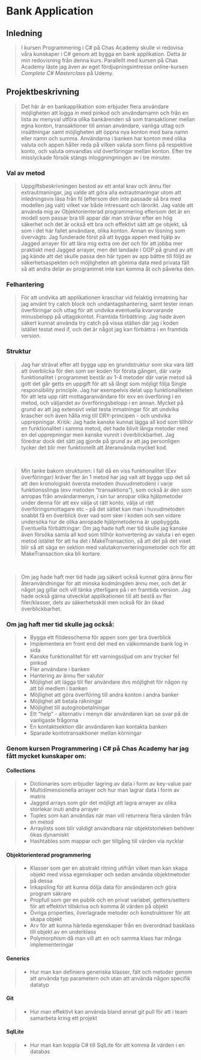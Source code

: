 # Bank Application

## Inledning

>I kursen Programmering i C# på Chas Academy skulle vi redovisa våra kunskaper i C# genom att bygga en bank applikation. Detta är min redovisning från denna kurs. Parallellt med kursen på Chas Academy läste jag även av eget fördjupningsintresse online-kursen *Complete C# Masterclass* på Udemy.

## Projektbeskrivning 

>Det här är en bankapplikation som erbjuder flera användare möjligheten att logga in med pinkod och användarnamn och från en lista av menyval utföra olika bankärenden så som transaktioner mellan egna konton, transaktioner till annan användare, vanliga uttag och insättningar samt möjligheten att öppna nya konton med bara namn eller namn och summa. Användarna i banken har konton med olika valuta och appen håller reda på vilken valuta som finns på respektive konto, och valuta omvandlas vid överföringar mellan konton. Efter tre misslyckade försök stängs inloggningningen av i tre minuter.

### Val av metod 

> Uppgiftsbeskrivningen bestod av ett antal krav och ännu fler extrautmaningar, jag valde att göra alla extrautmaningar utom att inledningsvis läsa från fil (eftersom den inte passade så bra med modellen jag valt) vilket var både intressant och lärorikt. Jag valde att använda mig av Objektorienterad programmering eftersom det är en modell som passar bra till appar där man strävar efter en hög säkerhet och det är också ett bra och effektivt sätt att ge objekt, så som i det här fallet användare, olika konton. 
Annan ev lösning som övervägts: Jag funderade först på att bygga appen med hjälp av Jagged arrayer för att lära mig extra om det och för att jobba mer praktiskt med Jagged arrayer, men det landade i OOP på grund av att jag kände att det skulle passa den här typen av app bättre till följd av säkerhetsaspekten och möjligheten att gömma data med privata fält så att andra delar av programmet inte kan komma åt och påverka den.

### Felhantering

> För att undvika att applikationen kraschar vid felaktig inmatning har jag använt try catch block och undantagshantering, samt tester innan överföringar och uttag för att undvika eventuella kvarvarande minusbelopp på uttagskontot. 
Framtida förbättring: Jag hade även säkert kunnat använda try catch på vissa ställen där jag i koden istället testat med if, och det är något jag kan förbättra i en framtida version.

### Struktur

> Jag har strävat efter att bygga upp en grundstruktur som ska vara lätt att överblicka för den som ser koden för första gången, där varje funktionalitet i programmet består av 1-4 metoder där varje metod så gott det går getts en uppgift för att så långt som möjligt följa Single responsibility principle. Jag har exempelvis delat upp funktionaliteten för att leta upp rätt mottagaranvändare för exv en överföring i en metod, och väljandet av överföringsbelopp i en annan. Mycket på grund av att jag extensivt velat testa inmatningar för att undvika krascher och även hålla mig till DRY-principen - och undvika upprepningar.
Kritik: Jag hade kanske kunnat lägga all kod som tillhör en funktionalitet i samma metod, det hade blivit långa metoder med en del upprepningar men kanske vunnit i överblickbarhet. Jag föredrar dock det sätt jag gjorde på grund av att jag personligen tycker det blir mer funktionellt att återanvända mycket kod.
<br>

> Min tanke bakom strukturen: I fall då en viss funktionalitet (Exv överföringar) kräver fler än 1 metod har jag valt att bygga upp det så att den kronologiskt översta metoden (huvudmetoden) i varje funktionsslinga (exv metoden “transaktions”), som också är den som anropas från användarmenyn, i sin tur anropar olika hjälpmetoder under denna för att exv välja ut rätt konto, välja ut rätt överföringsmottagare etc - på det sättet kan man i huvudmetoden snabbt få en överblick över vad som sker i koden och sen vidare undersöka hur de olika anropade hjälpmetoderna är uppbyggda. 
Eventuella förbättringar: Om jag hade haft mer tid skulle jag kanske även försöka samla all kod som tillhör konvertering av valuta i en egen metod istället för att ha det i MakeTransaction, så att det på det viset blir så att säga en sektion med valutakonverteringsmetoder och för att MakeTransaction ska bli kortare.
<br>

>Om jag hade haft mer tid hade jag säkert också kunnat göra ännu fler återanvändningar för att minska kodmängden ännu mer, och det är något jag gillar och vill tänka ytterligare på i en framtida version.
Jag hade också gärna utvecklat applikationen till att bestå av fler filer/klasser, dels av säkerhetsskäl men också för än ökad överblickbarhet.

### Om jag haft mer tid skulle jag också: 
> - Bygga ett flödesschema för appen som ger bra överblick 
> - Implementera en front end del med en välkomnande bank log in sida
> - Kanske funktionalitet för ett varningssljud om anv trycker fel pinkod
> - Fler användare i banken
> - Hantering av ännu fler valutor
> - Möjlighet att lägga till fler användare dvs möjlighet för någon ny att bli medlem i banken
> - Möjlighet att göra överföring till andra konton i andra banker
> - Möjlighet att betala räkningar
> - Möjlighet till autogirobetalningar
> - Ett “help” - alternativ i menyn där användaren kan se svar på de vanligaste frågorna
> - En kontaktsektion där användaren kan kontakta banken 
> - Sparade kontotransaktioner mellan körningar

### Genom kursen Programmering i C# på Chas Academy har jag fått mycket kunskaper om:

#### Collections
> - Dictionaries som erbjuder lagring av data i form av key-value pair
> - Multidimensionella arrayer och hur man lagrar data i form av matrix
> - Jagged arrays som gör det möjligt att lagra arrayer av olika storlekar inuti andra arrayer
> - Tuples som kan användas när man vill returnera flera värden från en metod
> - Arraylists som blir väldigt användbara när objektstorleken behöver ökas dynamiskt
> - Hashtables som mappar och ger tillgång till värden via nycklar
#### Objektorienterad programmering
>  - Klasser som ger en abstrakt ritning utifrån vilket man kan skapa objekt med vissa egenskaper och sedan  använda objektmetoder på dessa
> - Inkapsling för att kunna dölja data för användaren och göra program säkrare
> -  Propfull som ger en publik och en privat variabel, getters/setters för att effektivt tillskriva och komma åt värden på objekt
> - Övriga properties, överlagrade metoder och konstruktorer för att skapa objekt
> - Arv för att kunna härleda egenskaper från en överordnad basklass till objekt av en underklass
> - Polymorphism då man vill att en och samma klass har många implementeringar
#### Generics
> - Hur man kan definiera generiska klasser, fält och metoder genom att använda typ parametern och utan att använda någon specifik datatyp
#### Git
> - Hur man effektivt kan använda bland annat git pull för att i team samarbeta kring ett projekt
#### SqlLite
 > - Hur man kan koppla C# till SqlLite för att komma åt värden i en databas
<br>
